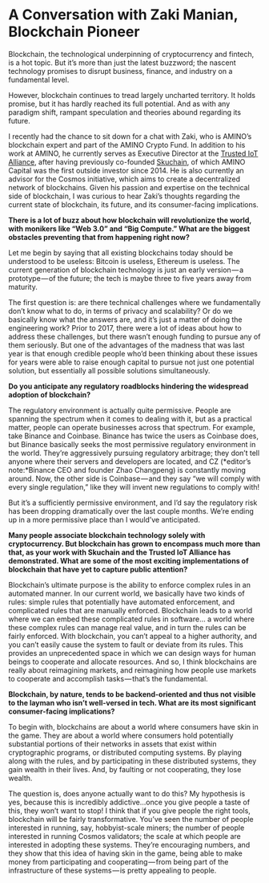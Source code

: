 # **A Conversation with Zaki Manian, Blockchain Pioneer**

Blockchain, the technological underpinning of cryptocurrency and fintech, is a hot topic. But it’s more than just the latest buzzword; the nascent technology promises to disrupt business, finance, and industry on a fundamental level.

However, blockchain continues to tread largely uncharted territory. It holds promise, but it has hardly reached its full potential. And as with any paradigm shift, rampant speculation and theories abound regarding its future.

I recently had the chance to sit down for a chat with Zaki, who is AMINO’s blockchain expert and part of the AMINO Crypto Fund. In addition to his work at AMINO, he currently serves as Executive Director at the [Trusted IoT Alliance](https://www.trusted-iot.org/), after having previously co-founded [Skuchain](http://www.skuchain.com/), of which AMINO Capital was the first outside investor since 2014. He is also currently an advisor for the Cosmos initiative, which aims to create a decentralized network of blockchains. Given his passion and expertise on the technical side of blockchain, I was curious to hear Zaki’s thoughts regarding the current state of blockchain, its future, and its consumer-facing implications.

**There is a lot of buzz about how blockchain will revolutionize the world, with monikers like “Web 3.0” and “Big Compute.” What are the biggest obstacles preventing that from happening right now?**

Let me begin by saying that all existing blockchains today should be understood to be useless: Bitcoin is useless, Ethereum is useless. The current generation of blockchain technology is just an early version — a prototype — of the future; the tech is maybe three to five years away from maturity.

The first question is: are there technical challenges where we fundamentally don’t know what to do, in terms of privacy and scalability? Or do we basically know what the answers are, and it’s just a matter of doing the engineering work? Prior to 2017, there were a lot of ideas about how to address these challenges, but there wasn’t enough funding to pursue any of them seriously. But one of the advantages of the madness that was last year is that enough credible people who’d been thinking about these issues for years were able to raise enough capital to pursue not just one potential solution, but essentially all possible solutions simultaneously.

**Do you anticipate any regulatory roadblocks hindering the widespread adoption of blockchain?**

The regulatory environment is actually quite permissive. People are spanning the spectrum when it comes to dealing with it, but as a practical matter, people can operate businesses across that spectrum. For example, take Binance and Coinbase. Binance has twice the users as Coinbase does, but Binance basically seeks the most permissive regulatory environment in the world. They’re aggressively pursuing regulatory arbitrage; they don’t tell anyone where their servers and developers are located, and CZ (*editor’s note:*Binance CEO and founder Zhao Changpeng) is constantly moving around. Now, the other side is Coinbase — and they say “we will comply with every single regulation,” like they will invent new regulations to comply with!

But it’s a sufficiently permissive environment, and I’d say the regulatory risk has been dropping dramatically over the last couple months. We’re ending up in a more permissive place than I would’ve anticipated.

**Many people associate blockchain technology solely with cryptocurrency. But blockchain has grown to encompass much more than that, as your work with Skuchain and the Trusted IoT Alliance has demonstrated. What are some of the most exciting implementations of blockchain that have yet to capture public attention?**

Blockchain’s ultimate purpose is the ability to enforce complex rules in an automated manner. In our current world, we basically have two kinds of rules: simple rules that potentially have automated enforcement, and complicated rules that are manually enforced. Blockchain leads to a world where we can embed these complicated rules in software… a world where these complex rules can manage real value, and in turn the rules can be fairly enforced. With blockchain, you can’t appeal to a higher authority, and you can’t easily cause the system to fault or deviate from its rules. This provides an unprecedented space in which we can design ways for human beings to cooperate and allocate resources. And so, I think blockchains are really about reimagining markets, and reimagining how people use markets to cooperate and accomplish tasks — that’s the fundamental.

**Blockchain, by nature, tends to be backend-oriented and thus not visible to the layman who isn’t well-versed in tech. What are its most significant consumer-facing implications?**

To begin with, blockchains are about a world where consumers have skin in the game. They are about a world where consumers hold potentially substantial portions of their networks in assets that exist within cryptographic programs, or distributed computing systems. By playing along with the rules, and by participating in these distributed systems, they gain wealth in their lives. And, by faulting or not cooperating, they lose wealth.

The question is, does anyone actually want to do this? My hypothesis is yes, because this is incredibly addictive…once you give people a taste of this, they won’t want to stop! I think that if you give people the right tools, blockchain will be fairly transformative. You’ve seen the number of people interested in running, say, hobbyist-scale miners; the number of people interested in running Cosmos validators; the scale at which people are interested in adopting these systems. They’re encouraging numbers, and they show that this idea of having skin in the game, being able to make money from participating and cooperating — from being part of the infrastructure of these systems — is pretty appealing to people.